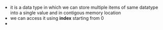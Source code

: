 - it is a data type in which we can store multiple items of same datatype into a single value and in contigous memory location
- we can access it using **index** starting from 0
- 